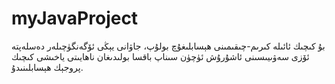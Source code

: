 # myJavaProject
بۇ كىچىك ئائىلە كىرىم-چىقىمىنى ھېسابلىغۇچ بولۇپ، جاۋانى يېڭى ئۆگەنگۈچىلەر دەسلەپتە ئۆزى سەۋىيىسىنى ئاشۇرۇش ئۈچۈن سىناپ باقسا بولىدىغان ناھايىتى ياخىشى كىچىك پروجېك ھېسابلىنىدۇ.
